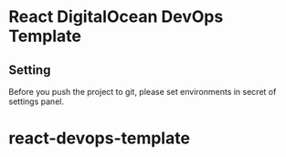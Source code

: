 # React DigitalOcean DevOps Template

## Setting

Before you push the project to git, please set environments in secret of settings panel.
# react-devops-template
